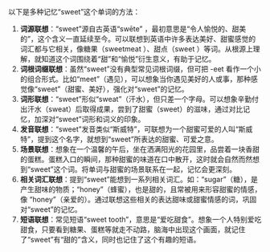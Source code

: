 以下是多种记忆“sweet”这个单词的方法：
1. **词源联想**：“sweet”源自古英语“swēte” ，最初意思是“令人愉悦的、甜美的”，这个含义一直延续至今。可以联想到英语中许多表达美好、甜蜜感觉的词汇都与它相关，像糖果（sweetmeat ）、甜点（sweet ）等词。从根源上理解，就知道这个词围绕着“甜”和“愉悦”衍生意义，有助于记忆。
2. **词根词缀联想**：虽然“sweet”没有典型常见词根词缀，但可把 -eet 看作一个小的组合形式。比如“meet”（遇见），可以想象当你遇见美好的人或事，那种感觉像“sweet”（甜蜜、美好），强化对“sweet”的记忆。
3. **词形联想**：“sweet”形似“sweat”（汗水），但只差一个字母。可以想象辛勤付出汗水（sweat）后取得成果，尝到了甜蜜（sweet）的滋味，通过对比记忆，加深对“sweet”词形和词义的印象。
4. **发音联想**：“sweet”发音类似“斯威特”，可联想为一个甜蜜可爱的人叫“斯威特”，提到这个名字，就想到“sweet”所表达的甜蜜、可爱之意。
5. **场景联想**：想象在一个温馨的午后，坐在洒满阳光的花园里，品尝着一块香甜的蛋糕。蛋糕入口的瞬间，那种甜蜜的味道在口中散开，这时就会自然而然想到“sweet”这个词。将单词与甜蜜的场景联系在一起，记忆会更深刻。
6. **相关词汇联想**：提到“sweet”能想到一系列相关词汇。如：“sugar”（糖），是产生甜味的物质；“honey”（蜂蜜），也是甜的，且常被用来形容甜蜜的情感，像 “honey”（亲爱的）。通过联想这些相关的表达甜味或甜蜜情感的词，巩固对“sweet”的记忆。
7. **短语联想**：常见短语“sweet tooth”，意思是“爱吃甜食”。想象一个人特别爱吃甜食，只要看到糖果、蛋糕等就走不动路，脑海中出现这个画面，就记住了“sweet”有“甜的”含义，同时也记住了这个有趣的短语。 